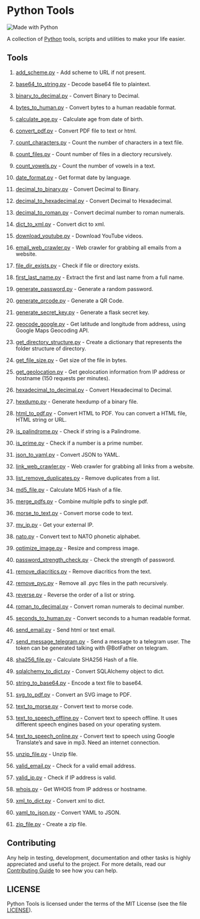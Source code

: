 # Python Tools

![Made with Python](http://forthebadge.com/images/badges/made-with-python.svg)

A collection of [Python](https://www.python.org) tools, scripts and utilities to make your life easier.

## Tools

1. [add_scheme.py](tools/add_scheme.py) - Add scheme to URL if not present.

1. [base64_to_string.py](tools/base64_to_string.py) - Decode base64 file to plaintext.

1. [binary_to_decimal.py](tools/binary_to_decimal.py) - Convert Binary to Decimal.

1. [bytes_to_human.py](tools/bytes_to_human.py) - Convert bytes to a human readable format.

1. [calculate_age.py](tools/calculate_age.py) - Calculate age from date of birth.

1. [convert_pdf.py](tools/convert_pdf.py) - Convert PDF file to text or html.

1. [count_characters.py](tools/count_characters.py) - Count the number of characters in a text file.

1. [count_files.py](tools/count_files.py) - Count number of files in a diectory recursively.

1. [count_vowels.py](tools/count_vowels.py) - Count the number of vowels in a text.

1. [date_format.py](tools/date_format.py) - Get format date by language.

1. [decimal_to_binary.py](tools/decimal_to_binary.py) - Convert Decimal to Binary.

1. [decimal_to_hexadecimal.py](tools/decimal_to_hexadecimal.py) - Convert Decimal to Hexadecimal.

1. [decimal_to_roman.py](tools/decimal_to_roman.py) - Convert decimal number to roman numerals.

1. [dict_to_xml.py](tools/dict_to_xml.py) - Convert dict to xml.

1. [download_youtube.py](tools/download_youtube.py) - Download YouTube videos.

1. [email_web_crawler.py](tools/email_web_crawler.py) - Web crawler for grabbing all emails from a website.

1. [file_dir_exists.py](tools/file_dir_exists.py) - Check if file or directory exists.

1. [first_last_name.py](tools/first_last_name.py) - Extract the first and last name from a full name.

1. [generate_password.py](tools/generate_password.py) - Generate a random password.

1. [generate_qrcode.py](tools/generate_qrcode.py) - Generate a QR Code.

1. [generate_secret_key.py](tools/generate_secret_key.py) - Generate a flask secret key.

1. [geocode_google.py](tools/geocode_google.py) - Get latitude and longitude from address, using Google Maps Geocoding API.

1. [get_directory_structure.py](tools/get_directory_structure.py) - Create a dictionary that represents the folder structure of directory.

1. [get_file_size.py](tools/get_file_size.py) - Get size of the file in bytes.

1. [get_geolocation.py](tools/get_geolocation.py) - Get geolocation information from IP address or hostname (150 requests per minutes).

1. [hexadecimal_to_decimal.py](tools/hexadecimal_to_decimal.py) - Convert Hexadecimal to Decimal.

1. [hexdump.py](tools/hexdump.py) - Generate hexdump of a binary file.

1. [html_to_pdf.py](tools/html_to_pdf.py) - Convert HTML to PDF. You can convert a HTML file, HTML string or URL.

1. [is_palindrome.py](tools/is_palindrome.py) - Check if string is a Palindrome.

1. [is_prime.py](tools/is_prime.py) - Check if a number is a prime number.

1. [json_to_yaml.py](tools/json_to_yaml.py) - Convert JSON to YAML.

1. [link_web_crawler.py](tools/link_web_crawler.py) - Web crawler for grabbing all links from a website.

1. [list_remove_duplicates.py](tools/list_remove_duplicates.py) - Remove duplicates from a list.

1. [md5_file.py](tools/md5_file.py) - Calculate MD5 Hash of a file.

1. [merge_pdfs.py](tools/merge_pdfs.py) - Combine multiple pdfs to single pdf.

1. [morse_to_text.py](tools/morse_to_text.py) - Convert morse code to text.

1. [my_ip.py](tools/my_ip.py) - Get your external IP.

1. [nato.py](tools/nato.py) - Convert text to NATO phonetic alphabet.

1. [optimize_image.py](tools/optimize_image.py) - Resize and compress image.

1. [password_strength_check.py](tools/password_strength_check.py) - Check the strength of password.

1. [remove_diacritics.py](tools/remove_diacritics.py) - Remove diacritics from the text.

1. [remove_pyc.py](tools/remove_pyc.py) - Remove all .pyc files in the path recursively.

1. [reverse.py](tools/reverse.py) - Reverse the order of a list or string.

1. [roman_to_decimal.py](tools/roman_to_decimal.py) - Convert roman numerals to decimal number.

1. [seconds_to_human.py](tools/seconds_to_human.py) - Convert seconds to a human readable format.

1. [send_email.py](tools/send_email.py) - Send html or text email.

1. [send_message_telegram.py](tools/send_message_telegram.py) - Send a message to a telegram user. The token can be generated talking with \@BotFather on telegram.

1. [sha256_file.py](tools/sha256_file.py) - Calculate SHA256 Hash of a file.

1. [sqlalchemy_to_dict.py](tools/sqlalchemy_to_dict.py) - Convert SQLAlchemy object to dict.

1. [string_to_base64.py](tools/string_to_base64.py) - Encode a text file to base64.

1. [svg_to_pdf.py](tools/svg_to_pdf.py) - Convert an SVG image to PDF.

1. [text_to_morse.py](tools/text_to_morse.py) - Convert text to morse code.

1. [text_to_speech_offline.py](tools/text_to_speech_offline.py) - Convert text to speech offline. It uses different speech engines based on your operating system.

1. [text_to_speech_online.py](tools/text_to_speech_online.py) - Convert text to speech using Google Translate’s and save in mp3. Need an internet connection.

1. [unzip_file.py](tools/unzip_file.py) - Unzip file.

1. [valid_email.py](tools/valid_email.py) - Check for a valid email address.

1. [valid_ip.py](tools/valid_ip.py) - Check if IP address is valid.

1. [whois.py](tools/whois.py) - Get WHOIS from IP address or hostname.

1. [xml_to_dict.py](tools/xml_to_dict.py) - Convert xml to dict.

1. [yaml_to_json.py](tools/yaml_to_json.py) - Convert YAML to JSON.

1. [zip_file.py](tools/zip_file.py) - Create a zip file.

## Contributing

Any help in testing, development, documentation and other tasks is highly appreciated and useful to the project. For more details, read our [Contributing Guide](CONTRIBUTING.md) to see how you can help.

## LICENSE

Python Tools is licensed under the terms of the MIT License (see the file [LICENSE](LICENSE)).
